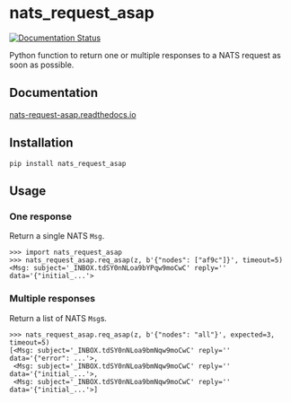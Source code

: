 # nats_request_asap

[![Documentation Status](https://readthedocs.org/projects/nats-request-asap/badge/?version=latest)](https://nats-request-asap.readthedocs.io/en/latest/?badge=latest)

Python function to return one or multiple responses to a NATS request as soon as possible.

## Documentation

[nats-request-asap.readthedocs.io](https://nats-request-asap.readthedocs.io/)

## Installation

```
pip install nats_request_asap
```

## Usage

### One response

Return a single NATS `Msg`.

```
>>> import nats_request_asap
>>> nats_request_asap.req_asap(z, b'{"nodes": ["af9c"]}', timeout=5)
<Msg: subject='_INBOX.tdSY0nNLoa9bYPqw9moCwC' reply='' data='{"initial_...'>
```

### Multiple responses

Return a list of NATS `Msg`s.

```
>>> nats_request_asap.req_asap(z, b'{"nodes": "all"}', expected=3, timeout=5)
[<Msg: subject='_INBOX.tdSY0nNLoa9bmNqw9moCwC' reply='' data='{"error": ...'>,
 <Msg: subject='_INBOX.tdSY0nNLoa9bmNqw9moCwC' reply='' data='{"initial_...'>,
 <Msg: subject='_INBOX.tdSY0nNLoa9bmNqw9moCwC' reply='' data='{"initial_...'>]
```
